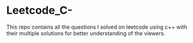 # Leetcode_C-
This repo contains all the questions I solved on leetcode using c++ with their multiple solutions for better understanding of the viewers.
